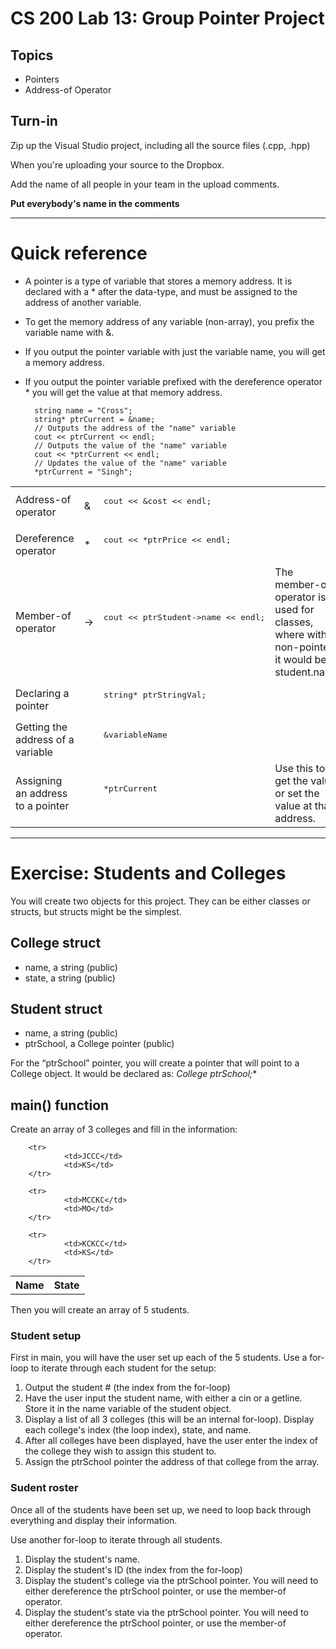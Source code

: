 # CS 200 Lab 13: Group Pointer Project

## Topics

* Pointers
* Address-of Operator


## Turn-in

Zip up the Visual Studio project, including all the source files (.cpp, .hpp)

When you're uploading your source to the Dropbox.

Add the name of all people in your team in the upload comments.

**Put everybody's name in the comments**

---

# Quick reference

* A pointer is a type of variable that stores a memory address. It is declared with a * after the data-type, and must be assigned to the address of another variable.
* To get the memory address of any variable (non-array), you prefix the variable name with &.
* If you output the pointer variable with just the variable name, you will get a memory address.
* If you output the pointer variable prefixed with the dereference operator * you will get the value at that memory address.

        string name = "Cross";
        string* ptrCurrent = &name;
        // Outputs the address of the "name" variable
        cout << ptrCurrent << endl;
        // Outputs the value of the "name" variable
        cout << *ptrCurrent << endl;
        // Updates the value of the "name" variable
        *ptrCurrent = "Singh";

<table>

<tr>
        <td>Address-of operator</td>
        <td>&</td>
        <td><pre>
cout << &cost << endl;
        </pre></td>
        <td></td>
</tr>

<tr>
        <td>Dereference operator</td>
        <td>*</td>
        <td><pre>
cout << *ptrPrice << endl;
        </pre></td>
        <td></td>
</tr>

<tr>
        <td>Member-of operator</td>
        <td>-></td>
        <td><pre>
cout << ptrStudent->name << endl;
        </pre></td>
        <td>The member-of operator is used for classes, where with a non-pointer it would be student.name</td>
</tr>

<tr>
        <td>Declaring a pointer</td>
        <td></td>
        <td><pre>
string* ptrStringVal;
        </pre></td>
        <td></td>
</tr>

<tr>
        <td>Getting the address of a variable</td>
        <td></td>
        <td><pre>
&variableName
        </pre></td>
        <td></td>
</tr>

<tr>
        <td>Assigning an address to a pointer</td>
        <td></td>
        <td><pre>
*ptrCurrent
        </pre></td>
        <td>Use this to get the value, or set the value at that address.</td>
</tr>

</table>

---

# Exercise: Students and Colleges

You will create two objects for this project. They can be either classes or structs, but structs might be
the simplest.

## College struct

* name, a string (public)
* state, a string (public)

## Student struct

* name, a string (public)
* ptrSchool, a College pointer (public)

For the “ptrSchool” pointer, you will create a pointer that will point to a College object. It would be
declared as: **College* ptrSchool;**

## main() function

Create an array of 3 colleges and fill in the information:

<table>
        <tr>
                <th>Name</th>
                <th>State</th>
        </tr>
        
        <tr>
                <td>JCCC</td>
                <td>KS</td>
        </tr>
        
        <tr>
                <td>MCCKC</td>
                <td>MO</td>
        </tr>
        
        <tr>
                <td>KCKCC</td>
                <td>KS</td>
        </tr>
</table>

Then you will create an array of 5 students.

### Student setup

First in main, you will have the user set up each of the 5 students. Use a for-loop to iterate through each
student for the setup:

1. Output the student # (the index from the for-loop)
2. Have the user input the student name, with either a cin or a getline. Store it in the name variable
of the student object.
3. Display a list of all 3 colleges (this will be an internal for-loop). Display each college's index
(the loop index), state, and name.
4. After all colleges have been displayed, have the user enter the index of the college they wish to
assign this student to.
5. Assign the ptrSchool pointer the address of that college from the array.

### Sudent roster

Once all of the students have been set up, we need to loop back through everything and display their
information.

Use another for-loop to iterate through all students.

1. Display the student's name.
2. Display the student's ID (the index from the for-loop)
3. Display the student's college via the ptrSchool pointer. You will need to either dereference
the ptrSchool pointer, or use the member-of operator.
4. Display the student's state via the ptrSchool pointer. You will need to either dereference
the ptrSchool pointer, or use the member-of operator.
